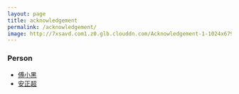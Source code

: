 ```yaml
---
layout: page
title: acknowledgement
permalink: /acknowledgement/
image: http://7xsavd.com1.z0.glb.clouddn.com/Acknowledgement-1-1024x679.jpg
---
```

### Person
- [傅小黑](http://fuxiaohei.me)
- [安正超](http://overtrue.com)
